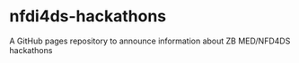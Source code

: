 # nfdi4ds-hackathons
A GitHub pages repository to announce information about ZB MED/NFD4DS hackathons
